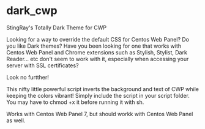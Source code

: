 # dark_cwp
StingRay's Totally Dark Theme for CWP

Looking for a way to override the default CSS for Centos Web Panel? Do you like Dark themes? Have you been looking for one that works with Centos Web Panel and Chrome extensions such as Stylish, Stylist, Dark Reader... etc don't seem to work with it, especially when accessing your server with SSL certificates?

Look no furtther!

This nifty little powerful script inverts the background and text of CWP while keeping the colors vibrant! Simply include the script in your script folder. You may have to chmod +x it before running it with sh. 

Works with Centos Web Panel 7, but should workk with Centos Web Panel as well.
